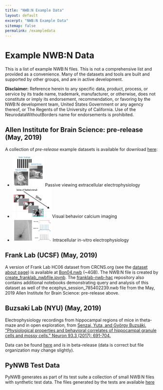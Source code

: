 ```yaml
---
title: "NWB:N Example Data"
layout: default
excerpt: "NWB:N Example Data"
sitemap: false
permalink: /exampledata
---
```



# Example NWB:N Data

This is a list of example NWB:N files. This is not a comprehensive list
and provided as a convenience. Many of the datasets and tools are built
and supported by other groups, and are in active development.

**Disclaimer:** Reference herein to any specific data, product, process, or service by its trade name, trademark, manufacturer, or otherwise, does not constitute or imply its endorsement, recommendation, or favoring by the NWB:N development team, United States Government or any agency thereof, or The Regents of the University of California. Use of the NeurodataWithoutBorders name for endorsements is prohibited.

## Allen Institute for Brain Science: pre-release (May, 2019)

A collection of *pre-release* example datasets is available for
download [here](http://download.alleninstitute.org/informatics-archive/prerelease/):
* <img src="../images/EphysVisualCoding.PNG" height="100">  Passive viewing extracellular electrophysiology
* <img src="../images/OphysVisualBehavior.PNG" height="100">  Visual behavior calcium imaging 
* <img src="../images/ICEphys.PNG" height="75"> Intracellular in-vitro electrophysiology 

## Frank Lab (UCSF) (May, 2019)

A version of Frank Lab HC06 dataset from CRCNS.org (see the [dataset about page](https://crcns.org/data-sets/hc/hc-6/about-hc-5)) is available at [Bon04.nwb](https://www.dropbox.com/s/92jkkse2c7lm7qe/bon04.nwb?dl=0) (~4GB). The NWB:N file is created by [create_franklab_nwbfile.ipynb](https://github.com/LorenFrankLab/franklab-nwb-hack/blob/master/hackathon-6/create_franklab_nwbfile.ipynb). The [franklab-nwb-hac](https://github.com/LorenFrankLab/franklab-nwb-hack/tree/master/hackathon-6) repository also contains additional notebooks demonstrating query and analysis of this dataset as well of the ecephys_session_785402239.nwb  file from the May, 2019 Allen Institute for Brain Science: pre-release above.

## Buzsaki Lab (NYU) (May, 2019)
Electrophysiology recordings from hippocampal regions of mice in theta-maze and in open exploration, from [Senzai, Yuta, and György Buzsáki. "Physiological properties and behavioral correlates of hippocampal granule cells and mossy cells." Neuron 93.3 (2017): 691-704.](http://www.buzsakilab.com/content/PDFs/Senzai2017Neuron.pdf)

Data can be found [here](https://buzsakilab.nyumc.org/datasets/NWB/SenzaiNeuron2017/) and is in beta-release (data is correct but file organization may change slightly).

## PyNWB Test Data

PyNWB generates as part of its test suite a collection of small NWB:N files with synthetic test data. The files generated by the tests are available [here](https://drive.google.com/drive/folders/1g1CpnoMd9s9L-sHBWVyklp3-xJcLGeFt?usp=sharing)
